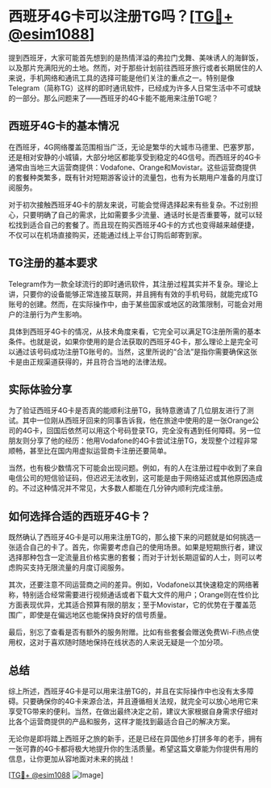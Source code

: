 # 西班牙4G卡可以注册TG吗？[[TG💪+ @esim1088](https://t.me/s/esim1088)]

提到西班牙，大家可能首先想到的是热情洋溢的弗拉门戈舞、美味诱人的海鲜饭，以及那片充满阳光的土地。然而，对于那些计划前往西班牙旅行或者长期居住的人来说，手机网络和通讯工具的选择可能是他们关注的重点之一。特别是像Telegram（简称TG）这样的即时通讯软件，已经成为许多人日常生活中不可或缺的一部分。那么问题来了——西班牙的4G卡能不能用来注册TG呢？

## 西班牙4G卡的基本情况

在西班牙，4G网络覆盖范围相当广泛，无论是繁华的大城市马德里、巴塞罗那，还是相对安静的小城镇，大部分地区都能享受到稳定的4G信号。而西班牙的4G卡通常由当地三大运营商提供：Vodafone、Orange和Movistar。这些运营商提供的套餐种类繁多，既有针对短期游客设计的流量包，也有为长期用户准备的月度订阅服务。

对于初次接触西班牙4G卡的朋友来说，可能会觉得选择起来有些复杂。不过别担心，只要明确了自己的需求，比如需要多少流量、通话时长是否重要等，就可以轻松找到适合自己的套餐了。而且现在购买西班牙4G卡的方式也变得越来越便捷，不仅可以在机场直接购买，还能通过线上平台订购后邮寄到家。

## TG注册的基本要求

Telegram作为一款全球流行的即时通讯软件，其注册过程其实并不复杂。理论上讲，只要你的设备能够正常连接互联网，并且拥有有效的手机号码，就能完成TG账号的创建。然而，在实际操作中，由于某些国家或地区的政策限制，可能会对用户的注册行为产生影响。

具体到西班牙4G卡的情况，从技术角度来看，它完全可以满足TG注册所需的基本条件。也就是说，如果你使用的是合法获取的西班牙4G卡，那么理论上是完全可以通过该号码成功注册TG账号的。当然，这里所说的“合法”是指你需要确保这张卡是由正规渠道获得的，并且符合当地的法律法规。

## 实际体验分享

为了验证西班牙4G卡是否真的能顺利注册TG，我特意邀请了几位朋友进行了测试。其中一位刚从西班牙回来的同事告诉我，他在旅途中使用的是一张Orange公司的4G卡，回国后依然可以用这个号码登录TG，完全没有遇到任何障碍。另一位朋友则分享了他的经历：他用Vodafone的4G卡尝试注册TG，发现整个过程非常顺畅，甚至比在国内用虚拟运营商卡注册还要简单。

当然，也有极少数情况下可能会出现问题。例如，有的人在注册过程中收到了来自电信公司的短信验证码，但迟迟无法收到，这可能是由于网络延迟或其他原因造成的。不过这种情况并不常见，大多数人都能在几分钟内顺利完成注册。

## 如何选择合适的西班牙4G卡？

既然确认了西班牙4G卡是可以用来注册TG的，那么接下来的问题就是如何挑选一张适合自己的卡了。首先，你需要考虑自己的使用场景。如果是短期旅行者，建议选择那种包含一定流量且价格实惠的套餐；而对于计划长期逗留的人士，则可以考虑购买支持无限流量的月度订阅服务。

其次，还要注意不同运营商之间的差异。例如，Vodafone以其快速稳定的网络著称，特别适合经常需要进行视频通话或者下载大文件的用户；Orange则在性价比方面表现优异，尤其适合预算有限的朋友；至于Movistar，它的优势在于覆盖范围广，即使是在偏远地区也能保持良好的信号质量。

最后，别忘了查看是否有额外的服务附赠。比如有些套餐会赠送免费Wi-Fi热点使用权，这对于喜欢随时随地保持在线状态的人来说无疑是一个加分项。

## 总结

综上所述，西班牙4G卡是可以用来注册TG的，并且在实际操作中也没有太多障碍。只要确保你的4G卡来源合法，并且遵循相关法规，就完全可以放心地用它来享受TG带来的便利。当然，在做出最终决定之前，建议大家根据自身需求仔细对比各个运营商提供的产品和服务，这样才能找到最适合自己的解决方案。

无论你是即将踏上西班牙之旅的新手，还是已经在异国他乡打拼多年的老手，拥有一张可靠的4G卡都将极大地提升你的生活质量。希望这篇文章能为你提供有用的信息，让你更加从容地面对未来的挑战！

[[TG💪+ @esim1088](https://t.me/s/esim1088) ![Image](https://i.postimg.cc/4NQfJmqS/Snipaste-2025-05-13-00-14-12.png)]
